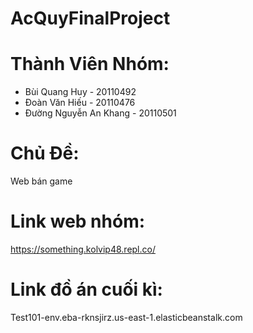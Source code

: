 # AcQuyFinalProject

# Thành Viên Nhóm:
- Bùi Quang Huy - 20110492
- Đoàn Văn Hiếu - 20110476
- Đường Nguyễn An Khang - 20110501

# Chủ Đề:
Web bán game

# Link web nhóm:
https://something.kolvip48.repl.co/

# Link đồ án cuối kì:
Test101-env.eba-rknsjirz.us-east-1.elasticbeanstalk.com 
